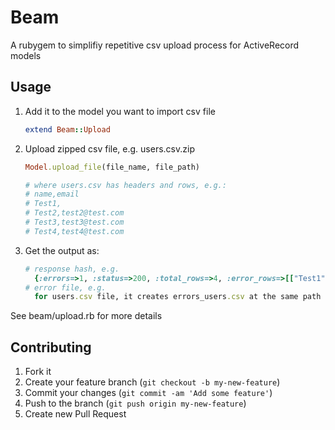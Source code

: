 # Beam

A rubygem to simplifiy repetitive csv upload process for ActiveRecord models

## Usage

1. Add it to the model you want to import csv file
    
    ```ruby
    extend Beam::Upload
    ```

2. Upload zipped csv file, e.g. users.csv.zip
  
    ```ruby
    Model.upload_file(file_name, file_path)
    
    # where users.csv has headers and rows, e.g.:
    # name,email
    # Test1,
    # Test2,test2@test.com
    # Test3,test3@test.com
    # Test4,test4@test.com
    ```

3. Get the output as:
  
    ```ruby
    # response hash, e.g. 
      {:errors=>1, :status=>200, :total_rows=>4, :error_rows=>[["Test1", nil, "is invalid"]]}
    # error file, e.g.
      for users.csv file, it creates errors_users.csv at the same path
    ```

See beam/upload.rb for more details

## Contributing

1. Fork it
2. Create your feature branch (`git checkout -b my-new-feature`)
3. Commit your changes (`git commit -am 'Add some feature'`)
4. Push to the branch (`git push origin my-new-feature`)
5. Create new Pull Request
